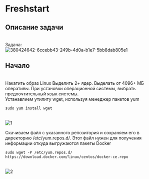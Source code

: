 # Freshstart
## Описание задачи
<br>Задача:
<br>![380424642-6ccebb43-249b-4d0a-b1e7-5bb8dab805e1](https://github.com/user-attachments/assets/5e4c8f1d-8e96-485a-b57b-6ff2a452693a)
## Начало
<br>Накатить образ Linux Выделить 2+ ядер. Выделать от 4096+ МБ оперативы. При установки операционной системы, выбрать предпочтительный язык системы.
<br>Устанавлием утилиту wget, используя менеджер пакетов yum
```
sudo yum install wget
```
<br>![1](https://github.com/user-attachments/assets/c4c213ae-141f-4307-9907-9cb1c771614c)

Скачиваем файл с указанного репозитория и сохраняем его в директорию /etc/yum.repos.d/. Этот файл нужен для получения информации откуда выгружаются пакеты Docker
```
sudo wget -P /etc/yum.repos.d/ https://download.docker.com/linux/centos/docker-ce.repo
```
<br>![2](https://github.com/user-attachments/assets/4081d5f2-7109-40c4-80a3-c8a7a2d72cca)
